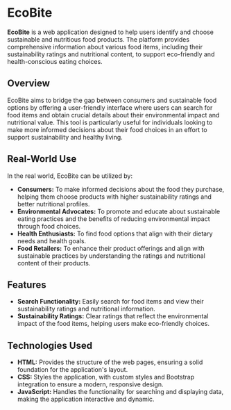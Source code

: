 # EcoBite

**EcoBite** is a web application designed to help users identify and choose sustainable and nutritious food products. The platform provides comprehensive information about various food items, including their sustainability ratings and nutritional content, to support eco-friendly and health-conscious eating choices.

## Overview

EcoBite aims to bridge the gap between consumers and sustainable food options by offering a user-friendly interface where users can search for food items and obtain crucial details about their environmental impact and nutritional value. This tool is particularly useful for individuals looking to make more informed decisions about their food choices in an effort to support sustainability and healthy living.

## Real-World Use

In the real world, EcoBite can be utilized by:

- **Consumers:** To make informed decisions about the food they purchase, helping them choose products with higher sustainability ratings and better nutritional profiles.
- **Environmental Advocates:** To promote and educate about sustainable eating practices and the benefits of reducing environmental impact through food choices.
- **Health Enthusiasts:** To find food options that align with their dietary needs and health goals.
- **Food Retailers:** To enhance their product offerings and align with sustainable practices by understanding the ratings and nutritional content of their products.

## Features

- **Search Functionality:** Easily search for food items and view their sustainability ratings and nutritional information.
- **Sustainability Ratings:** Clear ratings that reflect the environmental impact of the food items, helping users make eco-friendly choices.

## Technologies Used

- **HTML:** Provides the structure of the web pages, ensuring a solid foundation for the application's layout.
- **CSS:** Styles the application, with custom styles and Bootstrap integration to ensure a modern, responsive design.
- **JavaScript:** Handles the functionality for searching and displaying data, making the application interactive and dynamic.
  
